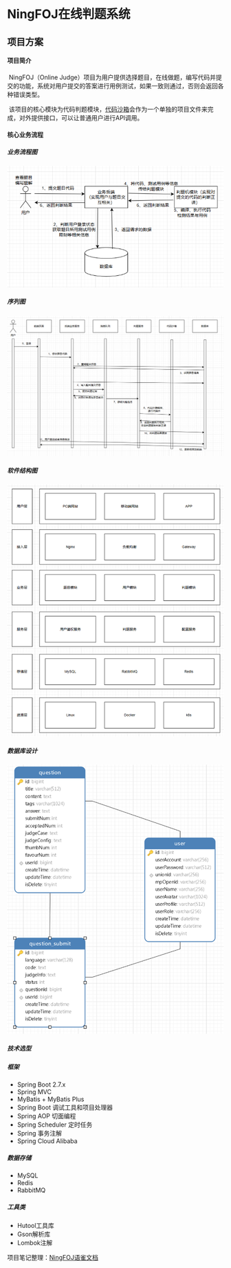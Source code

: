 # NingFOJ在线判题系统

## 项目方案

#### 项目简介

​	NingFOJ（Online Judge）项目为用户提供选择题目，在线做题，编写代码并提交的功能，系统对用户提交的答案进行用例测试，如果一致则通过，否则会返回各种错误类型。

​	该项目的核心模块为代码判题模块，[代码沙箱](https://github.com/NingF324/ningfOj_code_sandbox)会作为一个单独的项目文件来完成，对外提供接口，可以让普通用户进行API调用。

#### 核心业务流程

##### 业务流程图

![业务流程图](images/img.png)

##### 序列图

![序列图](images/img_1.png)

##### 软件结构图

![软件结构图](images/img_2.png)

##### 数据库设计

![UML图](images/img_3.png)

##### 技术选型
##### 框架

- Spring Boot 2.7.x
- Spring MVC
- MyBatis + MyBatis Plus
- Spring Boot 调试工具和项目处理器
- Spring AOP 切面编程
- Spring Scheduler 定时任务
- Spring 事务注解
- Spring Cloud Alibaba

##### 数据存储

- MySQL
- Redis
- RabbitMQ

##### 工具类

- Hutool工具库
- Gson解析库
- Lombok注解

项目笔记整理：[NingFOJ语雀文档](https://www.yuque.com/n1ngf/to0d38)